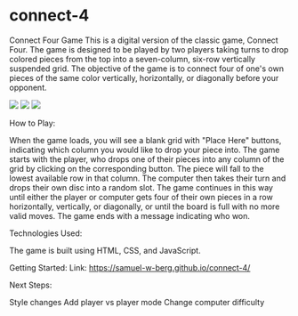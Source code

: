 # connect-4

Connect Four Game
This is a digital version of the classic game, Connect Four. The game is designed to be played by two players taking turns to drop colored pieces from the top into a seven-column, six-row vertically suspended grid. The objective of the game is to connect four of one's own pieces of the same color vertically, horizontally, or diagonally before your opponent.

<img src="https://i.imgur.com/c6E3Blv.png">

<img src="https://i.imgur.com/CHGVGgV.png">

<img src="https://i.imgur.com/FWTIqHd.png">


How to Play:

When the game loads, you will see a blank grid with "Place Here" buttons, indicating which column you would like to drop your piece into.
The game starts with the player, who drops one of their pieces into any column of the grid by clicking on the corresponding button.
The piece will fall to the lowest available row in that column.
The computer then takes their turn and drops their own disc into a random slot.
The game continues in this way until either the player or computer gets four of their own pieces in a row horizontally, vertically, or diagonally, or until the board is full with no more valid moves.
The game ends with a message indicating who won.

Technologies Used:

The game is built using HTML, CSS, and JavaScript. 

Getting Started: 
Link: https://samuel-w-berg.github.io/connect-4/

Next Steps:

Style changes
Add player vs player mode
Change computer difficulty


